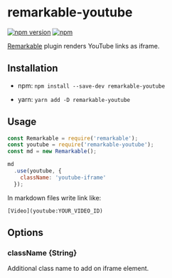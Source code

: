 # remarkable-youtube
[![npm version](https://badge.fury.io/js/remarkable-youtube.svg)](https://badge.fury.io/js/remarkable-youtube)
[![npm](https://img.shields.io/npm/dt/remarkable-youtube.svg)](https://github.com/vitaliy-bobrov/remarkable-youtube)

[Remarkable](https://github.com/jonschlinkert/remarkable) plugin renders YouTube links as iframe.

## Installation
- npm:
  `npm install --save-dev remarkable-youtube`

- yarn:
  `yarn add -D remarkable-youtube`

## Usage
```js
const Remarkable = require('remarkable');
const youtube = require('remarkable-youtube');
const md = new Remarkable();

md
  .use(youtube, {
    className: 'youtube-iframe'
  });
```

In markdown files write link like:

```
[Video](youtube:YOUR_VIDEO_ID)
```

## Options

### className {String}

Additional class name to add on iframe element.

